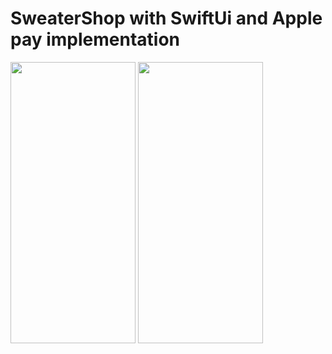 # SweaterShop with SwiftUi and Apple pay implementation

<img src="https://github.com/daveotengo/SweaterShop/assets/30934250/8ef359ae-7f85-49e1-b6ab-1183eb027e08" width="200" height="450" />
<img src="https://github.com/daveotengo/SweaterShop/assets/30934250/cb58e652-379c-42d7-a104-9f34c50acacf" width="200" height="450" />

